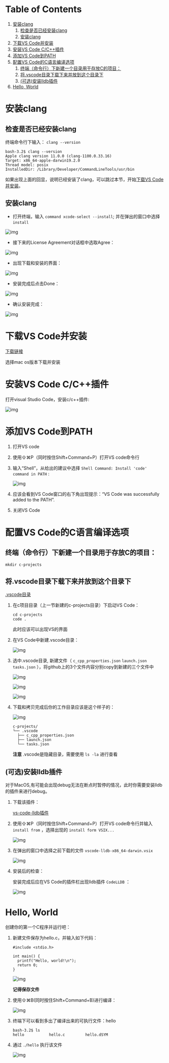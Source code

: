 
# Table of Contents

1.  [安装clang](#org6db4643)
    1.  [检查是否已经安装clang](#orgb147e44)
    2.  [安装clang](#orge4e2eb4)
2.  [下载VS Code并安装](#org96c6af1)
3.  [安装VS Code C/C++插件](#org4a94270)
4.  [添加VS Code到PATH](#org20ab30a)
5.  [配置VS Code的C语言编译选项](#org184bb81)
    1.  [终端（命令行）下新建一个目录用于存放C的项目：](#orgfec9197)
    2.  [将.vscode目录下载下来并放到这个目录下](#org36e19bd)
    3.  [(可选)安装lldb插件](#org91313e8)
6.  [Hello, World](#org73ec737)


<a id="org6db4643"></a>

# 安装clang


<a id="orgb147e44"></a>

## 检查是否已经安装clang

终端命令行下输入： `clang --version` 

    bash-3.2$ clang --version
    Apple clang version 11.0.0 (clang-1100.0.33.16)
    Target: x86_64-apple-darwin19.2.0
    Thread model: posix
    InstalledDir: /Library/Developer/CommandLineTools/usr/bin

如果出现上面的回显，说明已经安装了clang，可以跳过本节，开始[下载VS Code并安装](#org96c6af1)。


<a id="orge4e2eb4"></a>

## 安装clang

-   打开终端，输入 `command xcode-select --install`; 并在弹出的窗口中选择 `install`

![img](./img/Clang-xcode-select.png)

-   接下来的License Agreement对话框中选取Agree：

![img](./img/Clang-License-Agreement.png)

-   出现下载和安装的界面：

![img](./img/Clang-Installing-Software.png)

-   安装完成后点击Done：

![img](./img/Clang-Installed.png)

-   确认安装完成：

![img](./img/Clang-Check-version.png)


<a id="org96c6af1"></a>

# 下载VS Code并安装

[下载链接](https://code.visualstudio.com/download)

选择mac os版本下载并安装


<a id="org4a94270"></a>

# 安装VS Code C/C++插件

打开visual Studio Code，安装c/c++插件:

![img](./img/vs-install-plugin.png)


<a id="org20ab30a"></a>

# 添加VS Code到PATH

1.  打开VS code
2.  使用⇧⌘P（同时按住Shift+Command+P）打开VS code命令行
3.  输入“Shell”，从给出的建议中选择 `Shell Command: Install 'code' command in PATH` :
    
    ![img](./img/mac-command-palette-shell-command.png)

4.  应该会看到VS Code窗口的右下角出现提示：“VS Code was successfully added to the PATH”.
5.  关闭VS Code


<a id="org184bb81"></a>

# 配置VS Code的C语言编译选项


<a id="orgfec9197"></a>

## 终端（命令行）下新建一个目录用于存放C的项目：

    mkdir c-projects


<a id="org36e19bd"></a>

## 将.vscode目录下载下来并放到这个目录下

[.vscode目录](https://github.com/linc5403/c/tree/master/ide/macos/.vscode)

1.  在c项目目录（上一节新建的c-projects目录）下启动VS Code：
    
        cd c-projects
        code .
    
    此时应该可以出现VS的界面

2.  在VS Code中新建.vscode目录：
    
    ![img](./img/create-dir.png)

3.  选中.vscode目录, 新建文件（ `c_cpp_properties.json` `launch.json` `tasks.json` ），将github上的3个文件内容分别copy到新建的三个文件中
    
    ![img](./img/create-file-1.png)
    
    ![img](./img/create-file-2.png)
    
    ![img](./img/create-file-3.png)

4.  下载和拷贝完成后你的工作目录应该是这个样子的：
    
    ![img](./img/create-file-4.png)
    
        c-projects/
        └── .vscode
          ├── c_cpp_properties.json
          ├── launch.json
          └── tasks.json
    
    **注意** .vscode是隐藏目录，需要使用 `ls -la` 进行查看


<a id="org91313e8"></a>

## (可选)安装lldb插件

对于MacOS,有可能会出现debug无法在断点时暂停的情况，此时你需要安装lldb的插件来进行debug。

1.  下载该插件：
    
    [vs-code-lldb插件](https://github.com/vadimcn/vscode-lldb/releases/download/v1.4.5/vscode-lldb-x86_64-darwin.vsix)

2.  使用⇧⌘P（同时按住Shift+Command+P）打开VS code命令行并输入 `install from` ，选择出现的 `install form VSIX...`
    
    ![img](./img/select-debug-extension.png)

3.  在弹出的窗口中选择之前下载的文件 `vscode-lldb-x86_64-darwin.vsix` 
    
    ![img](./img/select-debug-file.png)

4.  安装后的检查：
    
    安装完成后应在VS Code的插件栏出现lldb插件 `CodeLLDB` ：
    
    ![img](./img/show-lldb.png)


<a id="org73ec737"></a>

# Hello, World

创建你的第一个C程序并运行吧：

1.  新建文件保存为hello.c，并输入如下代码：
    
        #include <stdio.h>
        
        int main() {
          printf("Hello, world!\n");
          return 0;
        }
    
    ![img](./img/hello-code.png)
    
    **记得保存文件**

2.  使用⇧⌘B(同时按住Shift+Command+B)进行编译：
    
    ![img](./img/compile.png)

3.  终端下可以看到多出了编译出来的可执行文件：hello
    
        bash-3.2$ ls
        hello           hello.c         hello.dSYM

4.  通过 `./hello` 执行该文件
    
    ![img](./img/result.png)

